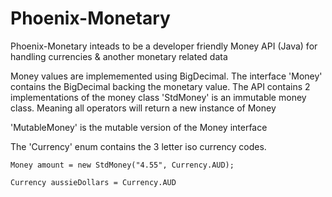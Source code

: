 # Phoenix-Monetary

Phoenix-Monetary inteads to be a developer friendly Money API (Java) for handling currencies & another 
monetary related data

Money values are implememented using BigDecimal. The interface 'Money' contains the BigDecimal backing the monetary value.
The API contains 2 implementations of the money class 'StdMoney' is an immutable money class. Meaning all operators will return a new instance of Money

'MutableMoney' is the mutable version of the Money interface

The 'Currency' enum contains the 3 letter iso currency codes.

```
Money amount = new StdMoney("4.55", Currency.AUD);

Currency aussieDollars = Currency.AUD

```

